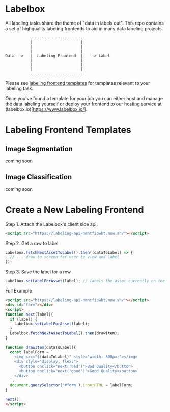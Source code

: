 # Labelbox

All labeling tasks share the theme of "data in labels out". This repo contains a set of highquality labeling frontends to aid in many data labeling projects.

```
           -----------------------
           |                     |
           |                     |
           |                     |
Data -->   |  Labeling Frontend  |   --> Label
           |                     |
           |                     |
           |                     |
           -----------------------
```

Please see [labeling frontend templates](#labeling-frontend-templates) for templates relevant to your labeling task.

Once you've found a template for your job you can either host and manage the data labeling yourself or deploy your frontend to our hosting service at (labelbox.io)[https://www.labelbox.io/].


# Labeling Frontend Templates

## Image Segmentation

coming soon

## Image Classification

coming soon

# Create a New Labeling Frontend

Step 1. Attach the Labelbox's client side api.

```html
<script src="https://labeling-api-nmntfiowht.now.sh/"></script>
```

Step 2. Get a row to label

```javascript
Labelbox.fetchNextAssetToLabel().then((dataToLabel) => {
  // ... draw to screen for user to view and label
});
```

Step 3. Save the label for a row

```javascript
Labelbox.setLabelForAsset(label); // labels the asset currently on the screen
```

Full Example

```html
<script src="https://labeling-api-nmntfiowht.now.sh/"></script>
<div id="form"></div>
<script>
function next(label){
  if (label) {
    Labelbox.setLabelForAsset(label);
  }
  Labelbox.fetchNextAssetToLabel().then(drawItem);
}

function drawItem(dataToLabel){
  const labelForm = `
    <img src="${dataToLabel}" style="width: 300px;"></img>
    <div style="display: flex;">
      <button onclick="next('bad')">Bad Quality</button>
      <button onclick="next('good')">Good Quality</button>
    </div>
  `;
  document.querySelector('#form').innerHTML = labelForm;
}

next();
</script>
```
